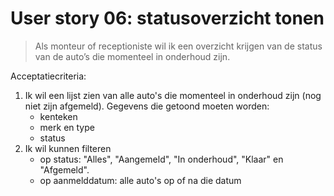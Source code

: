 # User story 06: statusoverzicht tonen

> Als monteur of receptioniste wil ik een overzicht krijgen van de status van de auto’s die momenteel in onderhoud zijn.

Acceptatiecriteria:

1. Ik wil een lijst zien van alle auto's die momenteel in onderhoud zijn (nog niet zijn afgemeld). Gegevens die getoond moeten worden:
	* kenteken
	* merk en type
	* status
1. Ik wil kunnen filteren
	* op status: "Alles", "Aangemeld", "In onderhoud", "Klaar" en "Afgemeld".
	* op aanmelddatum: alle auto's op of na die datum
